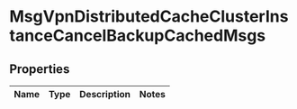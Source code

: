 
# MsgVpnDistributedCacheClusterInstanceCancelBackupCachedMsgs

## Properties
Name | Type | Description | Notes
------------ | ------------- | ------------- | -------------



